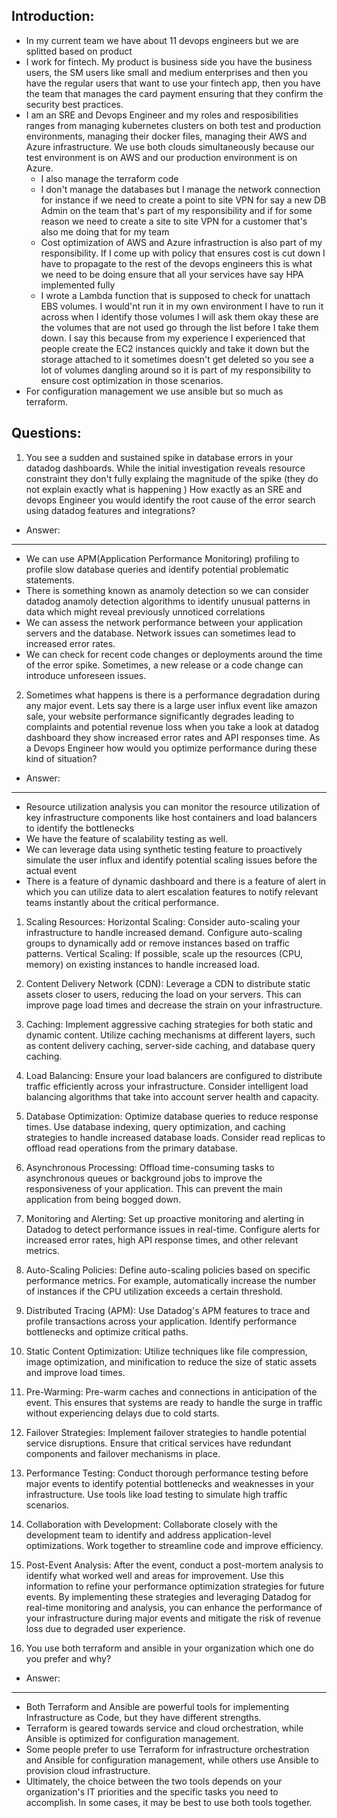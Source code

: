 Introduction:
-------------
* In my current team we have about 11 devops engineers but we are splitted based on product
* I work for fintech. My product is business side you have the business users, the SM users like small and medium enterprises and then you have the regular users that want to use your fintech app, then you have the team that manages the card payment ensuring that they confirm the security best practices. 
* I am an SRE and Devops Engineer and my roles and resposibilities ranges from managing kubernetes clusters on both test and production environments, managing their docker files, managing their AWS and Azure infrastructure. We use both clouds simultaneously because our test environment is on AWS and our production environment is on Azure. 
  * I also manage the terraform code 
  * I don't manage the databases but I manage the network connection for instance if we need to create a point to site VPN for say a new DB Admin on the team that's part of my responsibility and if for some reason we need to create a site to site VPN for a customer that's also me doing that for my team
  * Cost optimization of AWS and Azure infrastruction is also part of my responsibility. If I come up with policy that ensures cost is cut down I have to propagate to the rest of the devops engineers this is what we need to be doing ensure that all your services have say HPA implemented fully
  * I wrote a Lambda function that is supposed to check for unattach EBS volumes. I would'nt run it in my own environment I have to run it across when I identify those volumes I will ask them okay these are the volumes that are not used go through the list before I take them down. I say this because from my experience I experienced that people create the EC2 instances quickly and take it down but the storage attached to it sometimes doesn't get deleted so you see a lot of volumes dangling around so it is part of my responsibility to ensure cost optimization in those scenarios.
 * For configuration management we use ansible but so much as terraform.

Questions:
----------

1. You see a sudden and sustained spike in database errors in your datadog dashboards. While the initial investigation reveals resource constraint they don't fully explaing the magnitude of the spike (they do not explain exactly what is happening ) How exactly as an SRE and devops Engineer you would identify the root cause of the error search using datadog features and integrations?

* Answer:
---------
* We can use APM(Application Performance Monitoring) profiling to profile slow database queries and identify potential problematic statements.
*  There is something known as anamoly detection so we can consider datadog anamoly detection algorithms to identify unusual patterns in data which might reveal previously unnoticed correlations 
* We can assess the network performance between your application servers and the database. Network issues can sometimes lead to increased error rates.
* We can check for recent code changes or deployments around the time of the error spike. Sometimes, a new release or a code change can introduce unforeseen issues.

2. Sometimes what happens is there is a performance degradation during any major event. Lets say there is a large user influx event like amazon sale, your website performance significantly degrades leading to complaints and potential revenue loss when you take a look at datadog dashboard they show increased error rates and API responses time. As a Devops Engineer how would you optimize performance during these kind of situation?

* Answer:
---------
* Resource utilization analysis you can monitor the resource utilization of key infrastructure components like host containers and load balancers to identify the bottlenecks
* We have the feature of scalability testing as well.
* We can leverage data using synthetic testing feature to proactively simulate the user influx and identify potential scaling issues before the actual event 
* There is a feature of dynamic dashboard and there is a feature of alert in which you can utilize data to alert escalation features to notify relevant teams instantly about the critical performance.

1. Scaling Resources:
Horizontal Scaling: Consider auto-scaling your infrastructure to handle increased demand. Configure auto-scaling groups to dynamically add or remove instances based on traffic patterns.
Vertical Scaling: If possible, scale up the resources (CPU, memory) on existing instances to handle increased load.
2. Content Delivery Network (CDN):
Leverage a CDN to distribute static assets closer to users, reducing the load on your servers. This can improve page load times and decrease the strain on your infrastructure.
3. Caching:
Implement aggressive caching strategies for both static and dynamic content. Utilize caching mechanisms at different layers, such as content delivery caching, server-side caching, and database query caching.
4. Load Balancing:
Ensure your load balancers are configured to distribute traffic efficiently across your infrastructure. Consider intelligent load balancing algorithms that take into account server health and capacity.
5. Database Optimization:
Optimize database queries to reduce response times. Use database indexing, query optimization, and caching strategies to handle increased database loads.
Consider read replicas to offload read operations from the primary database.
6. Asynchronous Processing:
Offload time-consuming tasks to asynchronous queues or background jobs to improve the responsiveness of your application. This can prevent the main application from being bogged down.
7. Monitoring and Alerting:
Set up proactive monitoring and alerting in Datadog to detect performance issues in real-time. Configure alerts for increased error rates, high API response times, and other relevant metrics.
8. Auto-Scaling Policies:
Define auto-scaling policies based on specific performance metrics. For example, automatically increase the number of instances if the CPU utilization exceeds a certain threshold.
9. Distributed Tracing (APM):
Use Datadog's APM features to trace and profile transactions across your application. Identify performance bottlenecks and optimize critical paths.
10. Static Content Optimization:
Utilize techniques like file compression, image optimization, and minification to reduce the size of static assets and improve load times.
11. Pre-Warming:
Pre-warm caches and connections in anticipation of the event. This ensures that systems are ready to handle the surge in traffic without experiencing delays due to cold starts.
12. Failover Strategies:
Implement failover strategies to handle potential service disruptions. Ensure that critical services have redundant components and failover mechanisms in place.
13. Performance Testing:
Conduct thorough performance testing before major events to identify potential bottlenecks and weaknesses in your infrastructure. Use tools like load testing to simulate high traffic scenarios.
14. Collaboration with Development:
Collaborate closely with the development team to identify and address application-level optimizations. Work together to streamline code and improve efficiency.
15. Post-Event Analysis:
After the event, conduct a post-mortem analysis to identify what worked well and areas for improvement. Use this information to refine your performance optimization strategies for future events.
By implementing these strategies and leveraging Datadog for real-time monitoring and analysis, you can enhance the performance of your infrastructure during major events and mitigate the risk of revenue loss due to degraded user experience.

3. You use both terraform and ansible in your organization which one do you prefer and why?

* Answer:
---------
* Both Terraform and Ansible are powerful tools for implementing Infrastructure as Code, but they have different strengths.
* Terraform is geared towards service and cloud orchestration, while Ansible is optimized for configuration management. 
* Some people prefer to use Terraform for infrastructure orchestration and Ansible for configuration management, while others use Ansible to provision cloud infrastructure. 
* Ultimately, the choice between the two tools depends on your organization's IT priorities and the specific tasks you need to accomplish. In some cases, it may be best to use both tools together.
